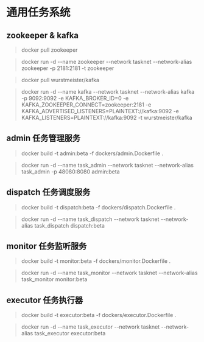# 通用任务系统

## zookeeper & kafka

> docker pull zookeeper

> docker run -d --name zookeeper --network tasknet --network-alias zookeeper -p 2181:2181 -t zookeeper

> docker pull wurstmeister/kafka

> docker run -d --name kafka --network tasknet --network-alias kafka -p 9092:9092 -e KAFKA_BROKER_ID=0 -e KAFKA_ZOOKEEPER_CONNECT=zookeeper:2181 -e KAFKA_ADVERTISED_LISTENERS=PLAINTEXT://kafka:9092 -e KAFKA_LISTENERS=PLAINTEXT://kafka:9092 -t wurstmeister/kafka


## admin 任务管理服务

> docker build -t admin:beta -f dockers/admin.Dockerfile .

> docker run -d --name task_admin --network tasknet --network-alias task_admin -p 48080:8080  admin:beta


## dispatch 任务调度服务

> docker build -t dispatch:beta -f dockers/dispatch.Dockerfile .

> docker run -d --name task_dispatch --network tasknet --network-alias task_dispatch dispatch:beta


## monitor 任务监听服务

> docker build -t monitor:beta -f dockers/monitor.Dockerfile .

> docker run -d --name task_monitor --network tasknet --network-alias task_monitor monitor:beta


## executor 任务执行器

> docker build -t executor:beta -f dockers/executor.Dockerfile .

> docker run -d --name task_executor --network tasknet --network-alias task_executor executor:beta
